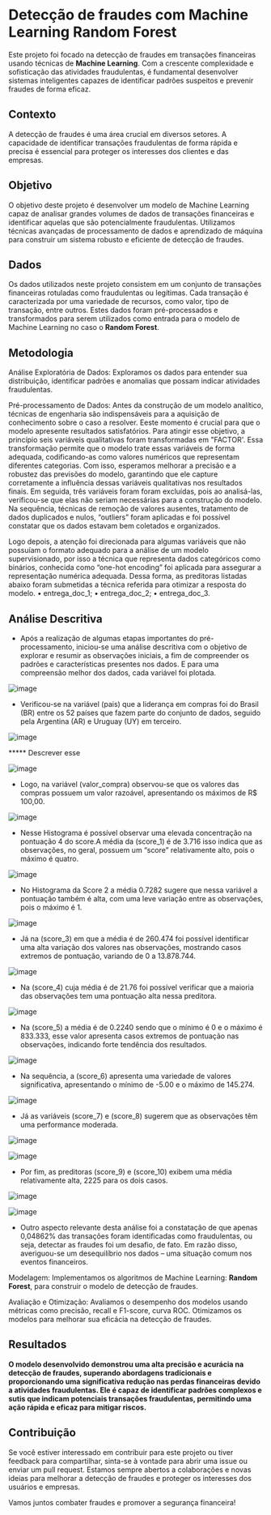 # **Detecção de fraudes com Machine Learning Random Forest** 
Este projeto foi focado na detecção de fraudes em transações financeiras usando técnicas de **Machine Learning**. Com a crescente complexidade e sofisticação das atividades fraudulentas, é fundamental desenvolver sistemas inteligentes capazes de identificar padrões suspeitos e prevenir fraudes de forma eficaz.

## **Contexto**
A detecção de fraudes é uma área crucial em diversos setores. A capacidade de identificar transações fraudulentas de forma rápida e precisa é essencial para proteger os interesses dos clientes e das empresas.

## **Objetivo**
O objetivo deste projeto é desenvolver um modelo de Machine Learning capaz de analisar grandes volumes de dados de transações financeiras e identificar aquelas que são potencialmente fraudulentas. Utilizamos técnicas avançadas de processamento de dados e aprendizado de máquina para construir um sistema robusto e eficiente de detecção de fraudes.

## Dados
Os dados utilizados neste projeto consistem em um conjunto de transações financeiras rotuladas como fraudulentas ou legítimas. Cada transação é caracterizada por uma variedade de recursos, como valor, tipo de transação, entre outros. Estes dados foram pré-processados e transformados para serem utilizados como entrada para o modelo de Machine Learning no caso o **Random Forest**.

## Metodologia 
Análise Exploratória de Dados: Exploramos os dados para entender sua distribuição, identificar padrões e anomalias que possam indicar atividades fraudulentas.

Pré-processamento de Dados: Antes da construção de um modelo analítico, técnicas de engenharia são indispensáveis para a aquisição de conhecimento sobre o caso a resolver. Eeste momento é crucial para que o modelo apresente resultados satisfatórios. Para atingir esse objetivo, a princípio seis variáveis qualitativas foram transformadas em "FACTOR'. 
Essa transformação permite que o modelo trate essas variáveis de forma adequada, codificando-as como valores numéricos que representam diferentes categorias. Com isso, esperamos melhorar a precisão e a robustez das previsões do modelo, garantindo que ele capture corretamente a influência dessas variáveis qualitativas nos resultados finais.
Em seguida, três variáveis foram foram excluídas, pois ao analisá-las, verificou-se que elas não seriam necessárias para a construção do modelo. Na sequência, técnicas de remoção de valores ausentes, tratamento de dados 
duplicados e nulos, “outliers” foram aplicadas e  foi possível constatar que os dados estavam bem coletados e organizados. 

Logo depois, a atenção foi direcionada para algumas variáveis que não possuíam o formato adequado para a análise de um modelo supervisionado, por isso a técnica que 
representa dados categóricos como binários, conhecida como “one-hot encoding” foi aplicada para assegurar a representação numérica adequada. 
Dessa forma, as preditoras listadas abaixo foram submetidas a técnica referida para 
otimizar a resposta do modelo.
• entrega_doc_1;
• entrega_doc_2;
• entrega_doc_3.

## Análise Descritiva

- Após a realização de algumas etapas importantes do pré-processamento, iniciou-se uma análise descritiva com o objetivo de explorar e resumir as observações iniciais, a fim de compreender os padrões e características presentes nos dados. 
E para uma compreensão melhor dos dados, cada variável foi plotada.

![image](https://github.com/user-attachments/assets/e9177afd-0c37-4617-86a3-2f198fe66cf8)


- Verificou-se na variável (pais) que a liderança em compras foi do Brasil (BR) entre os 52 países que fazem parte do conjunto de dados, seguido pela Argentina (AR) e Uruguay (UY) em terceiro.

![image](https://github.com/user-attachments/assets/aaacfb3c-a85b-462a-bb73-a2d9428c5e30)

***** Descrever esse

![image](https://github.com/user-attachments/assets/28b759f8-d92b-4c8a-8ad0-d8b9747ea931)

- Logo, na variável (valor_compra) observou-se que os valores das compras possuem um valor razoável, apresentando os máximos de R$ 100,00.

![image](https://github.com/user-attachments/assets/a78d4c42-e5a9-4b0d-a18c-05c9c783837c)


- Nesse Histograma é possível observar uma elevada concentração na pontuação 4 do score.A média da (score_1) é de 3.716 isso indica que as observações, no geral, possuem um “score” relativamente alto, pois o máximo é quatro.

![image](https://github.com/user-attachments/assets/f4401aee-3713-4b95-a3fc-ef2e77059d0f)

- No Histograma da Score 2 a média 0.7282 sugere que nessa variável a pontuação também é alta, com uma leve variação entre as observações, pois o máximo é 1.

![image](https://github.com/user-attachments/assets/f9ea77db-b6f5-4294-9f85-ccfb168cca62)

- Já na (score_3) em que a média é de 260.474 foi possível identificar uma alta variação dos valores nas observações, mostrando casos extremos de pontuação, variando de 0 a 13.878.744.

![image](https://github.com/user-attachments/assets/cb69a969-7aca-4072-952c-803000e79de2)

- Na (score_4) cuja média é de 21.76 foi possível verificar que a maioria das observações tem uma pontuação alta nessa preditora. 

![image](https://github.com/user-attachments/assets/446efc2a-c2ab-4dca-bcc0-bd82b09b72ff)

- Na (score_5) a média é de 0.2240 sendo que o mínimo é 0 e o máximo é 833.333, esse valor apresenta casos extremos de pontuação nas observações, indicando forte tendência dos resultados.

![image](https://github.com/user-attachments/assets/2858d2f3-0415-46e5-9aa2-6834134848c9)

- Na sequência, a (score_6) apresenta uma variedade de valores significativa, apresentando o mínimo de -5.00 e o máximo de 145.274.

![image](https://github.com/user-attachments/assets/38b5dae5-fc9a-47a8-bea5-2933040b6cd3)

- Já as variáveis (score_7) e (score_8) sugerem que as observações têm uma performance moderada.

![image](https://github.com/user-attachments/assets/fa6b4b1d-9d5e-4f2f-8526-8bf6c0ba2855)


![image](https://github.com/user-attachments/assets/2167abc9-aba6-4a0a-bbc7-ba3cf5104ef4)


- Por fim, as preditoras (score_9) e (score_10) exibem uma média relativamente alta, 2225 para os dois casos.

![image](https://github.com/user-attachments/assets/842b9a72-e034-4d4c-a230-533884111932)


![image](https://github.com/user-attachments/assets/9598999e-94e0-4bae-8314-ad5ad80e1504)



- Outro aspecto relevante desta análise foi a constatação de que apenas 0,04862% das transações foram identificadas como fraudulentas, ou seja, detectar as fraudes foi um desafio, de fato. Em razão disso, averiguou-se um desequilíbrio nos dados – uma situação comum nos 
eventos financeiros.


























Modelagem: Implementamos os algoritmos de Machine Learning: **Random Forest**, para construir o modelo de detecção de fraudes.

Avaliação e Otimização: Avaliamos o desempenho dos modelos usando métricas como precisão, recall e F1-score, curva ROC. Otimizamos os modelos para melhorar sua eficácia na detecção de fraudes.

## Resultados
**O modelo desenvolvido demonstrou uma alta precisão e **acurácia** na detecção de fraudes, superando abordagens tradicionais e proporcionando uma significativa redução nas perdas financeiras devido a atividades fraudulentas. Ele é capaz de identificar padrões complexos e sutis que indicam potenciais transações fraudulentas, permitindo uma ação rápida e eficaz para mitigar riscos.**


## Contribuição
Se você estiver interessado em contribuir para este projeto ou tiver feedback para compartilhar, sinta-se à vontade para abrir uma issue ou enviar um pull request. Estamos sempre abertos a colaborações e novas ideias para melhorar a detecção de fraudes e proteger os interesses dos usuários e empresas.

Vamos juntos combater fraudes e promover a segurança financeira!

